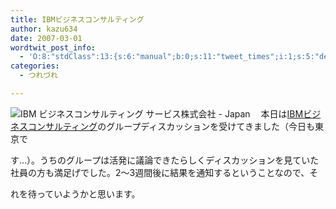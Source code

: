 ```yaml
---
title: IBMビジネスコンサルティング
author: kazu634
date: 2007-03-01
wordtwit_post_info:
  - 'O:8:"stdClass":13:{s:6:"manual";b:0;s:11:"tweet_times";i:1;s:5:"delay";i:0;s:7:"enabled";i:1;s:10:"separation";s:2:"60";s:7:"version";s:3:"3.7";s:14:"tweet_template";b:0;s:6:"status";i:2;s:6:"result";a:0:{}s:13:"tweet_counter";i:2;s:13:"tweet_log_ids";a:1:{i:0;i:2819;}s:9:"hash_tags";a:0:{}s:8:"accounts";a:1:{i:0;s:7:"kazu634";}}'
categories:
  - つれづれ

---
```

<div class="section">
<p>
<a href="http://www-06.ibm.com/services/bcs/jp/" onclick="__gaTracker('send', 'event', 'outbound-article', 'http://www-06.ibm.com/services/bcs/jp/', '');" target="_blank"><img align="left" alt="IBM ビジネスコンサルティング サービス株式会社 - Japan" src="http://img.simpleapi.net/small/http://www-06.ibm.com/services/bcs/jp/" border="0" /></a>
</p>
  
<p>
    　本日は<a href="http://www-06.ibm.com/services/bcs/jp/" onclick="__gaTracker('send', 'event', 'outbound-article', 'http://www-06.ibm.com/services/bcs/jp/', 'IBMビジネスコンサルティング');" target="_blank">IBMビジネスコンサルティング</a>のグループディスカッションを受けてきました（今日も東京で
</p>
  
<p>
    す…）。うちのグループは活発に議論できたらしくディスカッションを見ていた社員の方も満足げでした。2～3週間後に結果を通知するということなので、そ
</p>
  
<p>
    れを待っていようかと思います。
</p>
</div>
